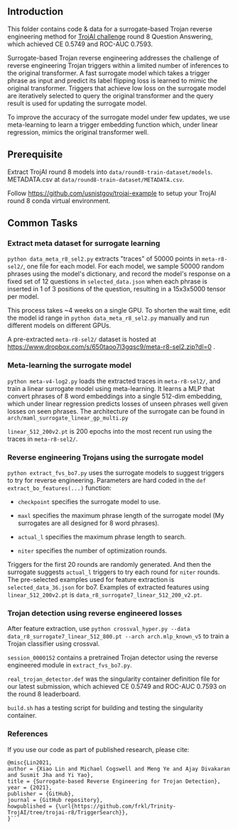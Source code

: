 ## Introduction

This folder contains code & data for a surrogate-based Trojan reverse engineering method for [TrojAI challenge](https://pages.nist.gov/trojai/) round 8 Question Answering, which achieved CE 0.5749 and ROC-AUC 0.7593. 

Surrogate-based Trojan reverse engineering addresses the challenge of reverse engineering Trojan triggers within a limited number of inferences to the original transformer. A fast surrogate model which takes a trigger phrase as input and predict its label flipping loss is learned to mimic the original transformer. Triggers that achieve low loss on the surrogate model are iteratively selected to query the original transformer and the query result is used for updating the surrogate model. 

To improve the accuracy of the surrogate model under few updates, we use meta-learning to learn a trigger embedding function which, under linear regression, mimics the original transformer well.

## Prerequisite

Extract TrojAI round 8 models into `data/round8-train-dataset/models`. METADATA.csv at `data/round8-train-dataset/METADATA.csv`.

Follow https://github.com/usnistgov/trojai-example to setup your TrojAI round 8 conda virtual environment.

## Common Tasks

### Extract meta dataset for surrogate learning

`python data_meta_r8_sel2.py` extracts "traces" of 50000 points in `meta-r8-sel2/`, one file for each model. For each model, we sample 50000 random phrases using the model's dictionary, and record the model's response on a fixed set of 12 questions in `selected_data.json` when each phrase is inserted in 1 of 3 positions of the question, resulting in a 15x3x5000 tensor per model. 

This process takes ~4 weeks on a single GPU. To shorten the wait time, edit the model id range in `python data_meta_r8_sel2.py` manually and run different models on different GPUs.

A pre-extracted `meta-r8-sel2/` dataset is hosted at https://www.dropbox.com/s/650taoo7l3gqsc9/meta-r8-sel2.zip?dl=0 .

### Meta-learning the surrogate model

`python meta-v4-log2.py` loads the extracted traces in `meta-r8-sel2/`, and train a linear surrogate model using meta-learning. It learns a MLP that convert phrases of 8 word embeddings into a single 512-dim embedding, which under linear regression predicts losses of unseen phrases well given losses on seen phrases. The architecture of the surrogate can be found in `arch/maml_surrogate_linear_gp_multi.py`

`linear_512_200v2.pt` is 200 epochs into the most recent run using the traces in `meta-r8-sel2/`.

### Reverse engineering Trojans using the surrogate model

`python extract_fvs_bo7.py` uses the surrogate models to suggest triggers to try for reverse engineering. Parameters are hard coded in the `def extract_bo_features(...)` function:

* `checkpoint` specifies the surrogate model to use. 

* `maxl` specifies the maximum phrase length of the surrogate model (My surrogates are all designed for 8 word phrases). 

* `actual_l` specifies the maximum phrase length to search. 

* `niter` specifies the number of optimization rounds. 

Triggers for the first 20 rounds are randomly generated. And then the surrogate suggests `actual_l` triggers to try each round for `niter` rounds. The pre-selected examples used for feature extraction is `selected_data_36.json` for bo7. Examples of extracted features using `linear_512_200v2.pt` is `data_r8_surrogate7_linear_512_200_v2.pt`.

### Trojan detection using reverse engineered losses

After feature extraction, use `python crossval_hyper.py --data data_r8_surrogate7_linear_512_800.pt --arch arch.mlp_known_v5` to train a Trojan classifier using crossval. 

`session_0000152` contains a pretrained Trojan detector using the reverse engineered module in `extract_fvs_bo7.py`.  

`real_trojan_detector.def` was the singularity container definition file for our latest submission, which achieved CE 0.5749 and ROC-AUC 0.7593 on the round 8 leaderboard. 

`build.sh` has a testing script for building and testing the singularity container.

### References

If you use our code as part of published research, please cite:

```
@misc{Lin2021,
author = {Xiao Lin and Michael Cogswell and Meng Ye and Ajay Divakaran and Susmit Jha and Yi Yao},
title = {Surrogate-based Reverse Engineering for Trojan Detection},
year = {2021},
publisher = {GitHub},
journal = {GitHub repository},
howpublished = {\url{https://github.com/frkl/Trinity-TrojAI/tree/trojai-r8/TriggerSearch}},
}```
